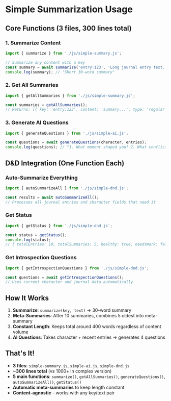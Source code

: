 # Simple Summarization Usage

## Core Functions (3 files, 300 lines total)

### 1. Summarize Content

```javascript
import { summarize } from './js/simple-summary.js';

// Summarize any content with a key
const summary = await summarize('entry:123', 'Long journal entry text...');
console.log(summary); // "Short 30-word summary"
```

### 2. Get All Summaries  

```javascript
import { getAllSummaries } from './js/simple-summary.js';

const summaries = getAllSummaries();
// Returns: [{ key: 'entry:123', content: 'summary...', type: 'regular' }]
```

### 3. Generate AI Questions

```javascript
import { generateQuestions } from './js/simple-ai.js';

const questions = await generateQuestions(character, entries);
console.log(questions); // "1. What moment shaped you? 2. What conflict..."
```

## D&D Integration (One Function Each)

### Auto-Summarize Everything

```javascript
import { autoSummarizeAll } from './js/simple-dnd.js';

const results = await autoSummarizeAll();
// Processes all journal entries and character fields that need it
```

### Get Status

```javascript
import { getStatus } from './js/simple-dnd.js';

const status = getStatus();
console.log(status);
// { totalEntries: 10, totalSummaries: 5, healthy: true, needsWork: false }
```

### Get Introspection Questions

```javascript
import { getIntrospectionQuestions } from './js/simple-dnd.js';

const questions = await getIntrospectionQuestions();
// Uses current character and journal data automatically
```

## How It Works

1. **Summarize**: `summarize(key, text)` → 30-word summary
2. **Meta-Summaries**: After 10 summaries, combines 5 oldest into meta-summary
3. **Constant Length**: Keeps total around 400 words regardless of content volume
4. **AI Questions**: Takes character + recent entries → generates 4 questions

## That's It!

- **3 files**: `simple-summary.js`, `simple-ai.js`, `simple-dnd.js`
- **~300 lines total** (vs 1000+ in complex version)
- **5 main functions**: `summarize()`, `getAllSummaries()`, `generateQuestions()`, `autoSummarizeAll()`, `getStatus()`
- **Automatic meta-summaries** to keep length constant
- **Content-agnostic** - works with any key/text pair